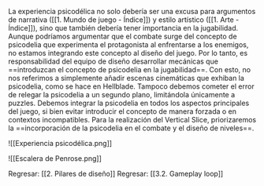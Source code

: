 
La experiencia psicodélica no solo debería ser una excusa para argumentos de narrativa ([[1. Mundo de juego - Índice]]) y estilo artístico ([[1. Arte - Índice]]), sino que también debería tener importancia en la jugabilidad. Aunque podríamos argumentar que el combate surge del concepto de psicodelia que experimenta el protagonista al enfrentarse a los enemigos, no estamos integrando este concepto al diseño del juego. Por lo tanto, es responsabilidad del equipo de diseño desarrollar mecánicas que ==introduzcan el concepto de psicodelia en la jugabilidad==. Con esto, no nos referimos a simplemente añadir escenas cinemáticas que exhiban la psicodelia, como se hace en Hellblade. Tampoco debemos cometer el error de relegar la psicodelia a un segundo plano, limitándola únicamente a puzzles. Debemos integrar la psicodelia en todos los aspectos principales del juego, si bien evitar introducir el concepto de manera forzada o en contextos incompatibles. Para la realización del Vertical Slice, priorizaremos la ==incorporación de la psicodelia en el combate y el diseño de niveles==.

![[Experiencia psicodélica.png]]

![[Escalera de Penrose.png]]


Regresar: [[2. Pilares de diseño]]
Regresar: [[3.2. Gameplay loop]]